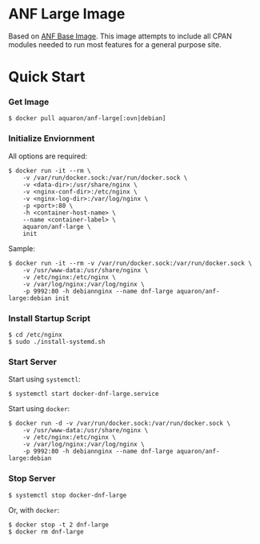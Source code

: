 # ANF Large Image

Based on [ANF Base Image](https://github.com/aquaron/anf).
This image attempts to include all CPAN modules needed to run most features for a general purpose site.

# Quick Start

### Get Image

```
$ docker pull aquaron/anf-large[:ovn|debian]
```

### Initialize Enviornment

All options are required:

```
$ docker run -it --rm \
    -v /var/run/docker.sock:/var/run/docker.sock \
    -v <data-dir>:/usr/share/nginx \
    -v <nginx-conf-dir>:/etc/nginx \
    -v <nginx-log-dir>:/var/log/nginx \
    -p <port>:80 \
    -h <container-host-name> \
    --name <container-label> \
    aquaron/anf-large \
    init
```

Sample:

```
$ docker run -it --rm -v /var/run/docker.sock:/var/run/docker.sock \
    -v /usr/www-data:/usr/share/nginx \
    -v /etc/nginx:/etc/nginx \
    -v /var/log/nginx:/var/log/nginx \
    -p 9992:80 -h debiannginx --name dnf-large aquaron/anf-large:debian init
```

### Install Startup Script

```
$ cd /etc/nginx
$ sudo ./install-systemd.sh
```

### Start Server

Start using `systemctl`:

```
$ systemctl start docker-dnf-large.service
```

Start using `docker`:

```
$ docker run -d -v /var/run/docker.sock:/var/run/docker.sock \
    -v /usr/www-data:/usr/share/nginx \
    -v /etc/nginx:/etc/nginx \
    -v /var/log/nginx:/var/log/nginx \
    -p 9992:80 -h debiannginx --name dnf-large aquaron/anf-large:debian
```

### Stop Server

```
$ systemctl stop docker-dnf-large
```

Or, with `docker`:
```
$ docker stop -t 2 dnf-large
$ docker rm dnf-large
```
